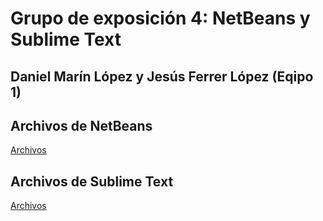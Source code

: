 # Grupo de exposición 4: NetBeans y Sublime Text

## Daniel Marín López y Jesús Ferrer López (Eqipo 1)

## Archivos de NetBeans

[Archivos](https://github.com/iesgrancapitan-1DAWB-2223-ED/trabajoside-grupo_4/blob/main/archivos_netbeans.rar)

## Archivos de Sublime Text

[Archivos]()
